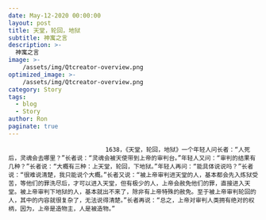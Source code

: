 ```yaml
---
date: May-12-2020 00:00:00
layout: post
title: 天堂，轮回，地狱
subtitle: 神寓之言
description: >-
  神寓之言
image: >-
    /assets/img/Qtcreator-overview.png
optimized_image: >-
    /assets/img/Qtcreator-overview.png
category: Story
tags:
  - blog
  - Story
author: Ron
paginate: true
---
```


							　　1638，《天堂，轮回，地狱》一个年轻人问长者：“人死后，灵魂会去哪里？”长者说：“灵魂会被天使带到上帝的审判台。”年轻人又问：“审判的结果有几种？”长者说：“大概有三种：上天堂，轮回，下地狱。”年轻人再问：“能具体说说吗？”长者说：“很难说清楚，我只能说个大概。”长者又说：“被上帝审判进天堂的人，基本都会先入炼狱受苦，等他们的罪洗尽后，才可以进入天堂，但有极少的人，上帝会赦免他们的罪，直接进入天堂。被上帝审判下地狱的人，基本就出不来了，除非有上帝特殊的赦免。至于被上帝审判轮回的人，其中的内容就很复杂了，无法说得清楚。”长者再说：“总之，上帝对审判人类拥有绝对的权柄，因为，上帝是造物主，人是被造物。”
							
							
						